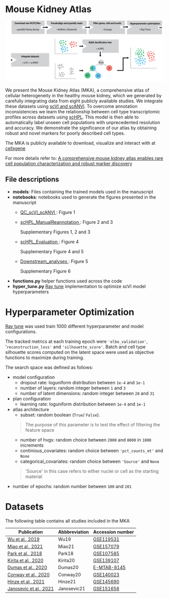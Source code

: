 # Mouse Kidney Atlas

![workflow](Figure1-workflow.png)

We present the Mouse Kidney Atlas (MKA), a comprehensive atlas of cellular heterogeneity in the healthy mouse kidney, which we generated by carefully integrating data from eight publicly available studies. We integrate these datasets using [scVI and scANVI](https://scvi-tools.org/). To overcome annotation inconsistencies we learn the relationship between cell type transcriptomic profiles across datasets using [scHPL](https://github.com/lcmmichielsen/scHPL). This model is then able to automatically label unseen cell populations with unprecedented resolution and accuracy. We demonstrate the significance of our atlas by obtaining robust and novel markers for poorly described cell types.

The MKA is publicly available to download, visualize and interact with at [cellxgene](https://cellxgene.cziscience.com/collections/92fde064-2fb4-41f8-b85c-c6904000b859)

For more details refer to: [ A comprehensive mouse kidney atlas enables rare cell population characterization and robust marker discovery]([https://www.biorxiv.org/content/10.1101/2022.07.02.498501v1])

## File descriptions
- **models**: Files containing the trained models used in the manuscript
- **notebooks**: notebooks used to generate the figures presented in the manuscript
     - <u>QC_scVI_scANVI </u>: Figure 1
     - <u>scHPL_ManualReannotation </u>: Figure 2 and 3

        Supplementary Figures 1, 2 and 3
     - <u>scHPL_Evaluation </u>: Figure 4

        Supplementary Figure 4 and 5
     - <u>Downstream_analyses </u>: Figure 5

        Supplementary Figure 6
- **functions.py** helper functions used across the code
- **hyper_tune.py** [Ray tune](https://docs.ray.io/en/latest/tune/index.html) implementation to optimize scVI model hyperparameters

# Hyperparameter Optimization

[Ray tune](https://docs.ray.io/en/latest/tune/index.html) was used train 1000 different hyperparameter and model configurations. 

The tracked metrics at each training epoch were ``'elbo_validation'``, '``reconstruction_loss'`` and ``'silhouette_score'``. Batch and cell type silhouette scores computed on the latent space were used as objective functions to maximize during training. 

The search space was defined as follows:

- model configuration
    - dropout rate: loguniform distribution between `1e-4` and `1e-1`
    - number of layers: random integer between `1` and `3`
    - number of latent dimensions: random integer between `20` and `31`
- plan configuration
    - learning rate: loguniform distribution between `1e-4` and `1e-1`
- atlas architecture
    - subset: random boolean (`True`/ `False`). 
    > The purpose of this parameter is to test the effect of filtering the feature space
    - number of hvgs: random choice between ``2000`` and ``8000`` in ``1000`` increments
    - continious_covariates: random choice between ``'pct_counts_mt'`` and ``None``
    - categorical_covariates: random choice between ``'Source'`` and ``None``
    > 'Source' in this case refers to either nuclei or cell as the starting material
- number of epochs: random number between ``100`` and ``201``

# Datasets

The following table contains all studies included in the MKA

|        Publication                | Abbbreviation | Accession number         |
|------------------------|---------------|-------------|
| [Wu et al., 2019](https://www.ncbi.nlm.nih.gov/pmc/articles/PMC6317600/)        | Wu19          | [GSE119531](https://www.ncbi.nlm.nih.gov/geo/query/acc.cgi?acc=GSE119531)   |
| [Miao et al., 2021](https://pubmed.ncbi.nlm.nih.gov/33859189/)      | Miao21        | [GSE157079](https://www.ncbi.nlm.nih.gov/geo/query/acc.cgi?acc=GSE157079)   |
| [Park et al., 2018](https://pubmed.ncbi.nlm.nih.gov/29622724/)      | Park18        | [GSE107585](https://www.ncbi.nlm.nih.gov/geo/query/acc.cgi?acc=GSE107585)   |
| [Kirita et al., 2020](https://pubmed.ncbi.nlm.nih.gov/32571916/)    | Kirita20      | [GSE139107](https://www.ncbi.nlm.nih.gov/geo/query/acc.cgi?acc=GSE139107)   |
| [Dumas et al., 2020](https://www.ncbi.nlm.nih.gov/pmc/articles/PMC6935008/)     | Dumas20       | [E-MTAB-8145](https://www.ebi.ac.uk/arrayexpress/experiments/E-MTAB-8145/) |
| [Conway et al., 2020](https://pubmed.ncbi.nlm.nih.gov/32978267/)    | Conway20      | [GSE140023](https://www.ncbi.nlm.nih.gov/geo/query/acc.cgi?acc=GSE140023)   |
| [Hinze et al., 2021](https://pubmed.ncbi.nlm.nih.gov/33239393/)     | Hinze21       | [GSE145690](https://www.ncbi.nlm.nih.gov/geo/query/acc.cgi?acc=GSE145690)   |
| [Janosevic et al., 2021](https://pubmed.ncbi.nlm.nih.gov/33448928/) | Janosevic21   | [GSE151658](https://www.ncbi.nlm.nih.gov/geo/query/acc.cgi?acc=GSE151658)   |

